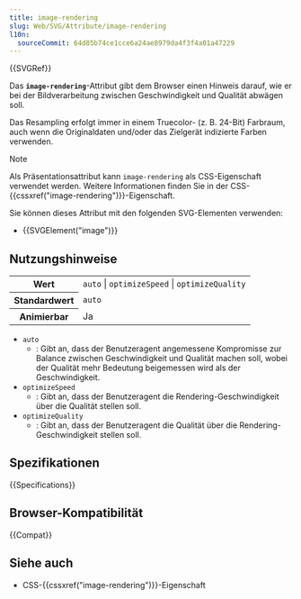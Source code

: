 ```yaml
---
title: image-rendering
slug: Web/SVG/Attribute/image-rendering
l10n:
  sourceCommit: 64d85b74ce1cce6a24ae8979da4f3f4a01a47229
---
```


{{SVGRef}}

Das **`image-rendering`**-Attribut gibt dem Browser einen Hinweis darauf, wie er bei der Bildverarbeitung zwischen Geschwindigkeit und Qualität abwägen soll.

Das Resampling erfolgt immer in einem Truecolor- (z. B. 24-Bit) Farbraum, auch wenn die Originaldaten und/oder das Zielgerät indizierte Farben verwenden.

> [!NOTE]
> Als Präsentationsattribut kann `image-rendering` als CSS-Eigenschaft verwendet werden. Weitere Informationen finden Sie in der CSS-{{cssxref("image-rendering")}}-Eigenschaft.

Sie können dieses Attribut mit den folgenden SVG-Elementen verwenden:

- {{SVGElement("image")}}

## Nutzungshinweise

<table class="properties">
  <tbody>
    <tr>
      <th scope="row">Wert</th>
      <td>
        <code>auto</code> | <code>optimizeSpeed</code> |
        <code>optimizeQuality</code>
      </td>
    </tr>
    <tr>
      <th scope="row">Standardwert</th>
      <td><code>auto</code></td>
    </tr>
    <tr>
      <th scope="row">Animierbar</th>
      <td>Ja</td>
    </tr>
  </tbody>
</table>

- `auto`
  - : Gibt an, dass der Benutzeragent angemessene Kompromisse zur Balance zwischen Geschwindigkeit und Qualität machen soll, wobei der Qualität mehr Bedeutung beigemessen wird als der Geschwindigkeit.
- `optimizeSpeed`
  - : Gibt an, dass der Benutzeragent die Rendering-Geschwindigkeit über die Qualität stellen soll.
- `optimizeQuality`
  - : Gibt an, dass der Benutzeragent die Qualität über die Rendering-Geschwindigkeit stellen soll.

## Spezifikationen

{{Specifications}}

## Browser-Kompatibilität

{{Compat}}

## Siehe auch

- CSS-{{cssxref("image-rendering")}}-Eigenschaft
